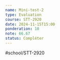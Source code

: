 ---name: Mini-test-2
type: Evaluation
course: STT-2920
date: 2024-11-15T15:00
ponderation: 10
note: 66.67
status: Compléter
---
#school/STT-2920 